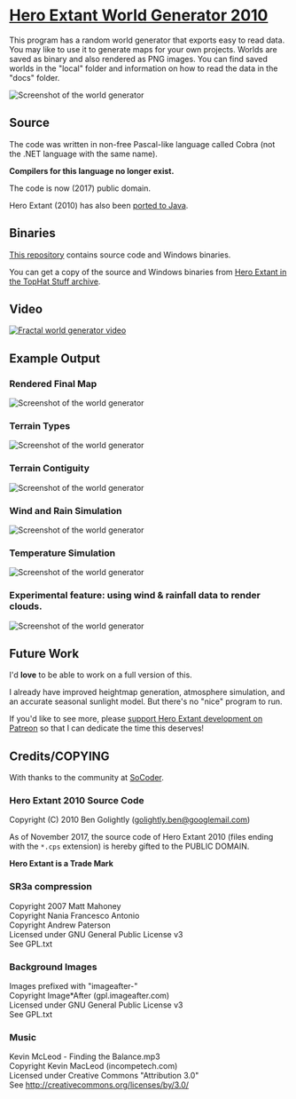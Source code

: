 [Hero Extant World Generator 2010](http://www.tophatstuff.co.uk/index.html@p=99.html)
====================================================================

This program has a random world generator that exports easy to read data. You
may like to use it to generate maps for your own projects. Worlds are saved as
binary and also rendered as PNG images. You can find saved worlds in the
"local" folder and information on how to read the data in the "docs" folder.

![Screenshot of the world generator](screenshots/generator.png)

Source
------

The code was written in non-free Pascal-like language called Cobra (not the .NET language
with the same name).

**Compilers for this language no longer exist.**

The code is now (2017) public domain.

Hero Extant (2010) has also been [ported to Java](https://github.com/avh4/hero-extant).


Binaries
--------

[This repository](https://github.com/golightlyb/hero-extant-2010) contains
source code and Windows binaries.

You can get a copy of the source and Windows binaries from
[Hero Extant in the TopHat Stuff archive](http://www.tophatstuff.co.uk/index.html@p=99.html).


Video
-----

[![Fractal world generator video](screenshots/video.jpg)](https://www.youtube.com/watch?v=FvaiTE-75ck)

Example Output
--------------

### Rendered Final Map

![Screenshot of the world generator](screenshots/fullRender.jpg)

### Terrain Types

![Screenshot of the world generator](screenshots/terrainRender.png)

### Terrain Contiguity

![Screenshot of the world generator](screenshots/contiguityRender.png)

### Wind and Rain Simulation

![Screenshot of the world generator](screenshots/windRainRender.jpg)

### Temperature Simulation

![Screenshot of the world generator](screenshots/weatherRender.jpg)

### Experimental feature: using wind & rainfall data to render clouds.

![Screenshot of the world generator](screenshots/elevationRender.png)


Future Work
-----------

I'd **love** to be able to work on a full version of this.

I already have improved heightmap generation, atmosphere simulation, and an
accurate seasonal sunlight model. But there's no "nice" program to run.

If you'd like to see more, please
[support Hero Extant development on Patreon](https://www.patreon.com/golightlyb)
so that I can dedicate the time this deserves!



Credits/COPYING
---------------

With thanks to the community at [SoCoder](http://socoder.net/).


### Hero Extant 2010 Source Code

Copyright (C) 2010 Ben Golightly (golightly.ben@googlemail.com)

As of November 2017, the source code of Hero Extant 2010 (files ending with the
`*.cps` extension) is hereby gifted to the PUBLIC DOMAIN.

**Hero Extant is a Trade Mark**

        
### SR3a compression

Copyright 2007 Matt Mahoney  
Copyright Nania Francesco Antonio  
Copyright Andrew Paterson  
Licensed under GNU General Public License v3  
See GPL.txt


### Background Images
        
Images prefixed with "imageafter-"  
Copyright Image*After (gpl.imageafter.com)  
Licensed under GNU General Public License v3  
See GPL.txt


### Music
        
Kevin McLeod - Finding the Balance.mp3  
Copyright Kevin MacLeod (incompetech.com)  
Licensed under Creative Commons "Attribution 3.0"  
See http://creativecommons.org/licenses/by/3.0/
       


